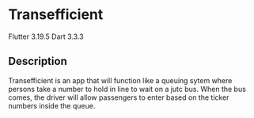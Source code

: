 # Transefficient

Flutter 3.19.5
Dart 3.3.3

## Description
Transefficient is an app that will function like a queuing sytem where persons take a number to hold in line
to wait on a jutc bus. When the bus comes, the driver will allow passengers to enter based on
the ticker numbers inside the queue.